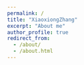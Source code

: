 ```yaml
---
permalink: /
title: "XiaoxiongZhang"
excerpt: "About me"
author_profile: true
redirect_from: 
  - /about/
  - /about.html
---
```


